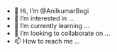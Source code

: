 - 👋 Hi, I’m @AnilkumarBogi
- 👀 I’m interested in ...
- 🌱 I’m currently learning ...
- 💞️ I’m looking to collaborate on ...
- 📫 How to reach me ...

<!---
AnilkumarBogi/AnilkumarBogi is a ✨ special ✨ repository because its `README.md` (this file) appears on your GitHub profile.
You can click the Preview link to take a look at your changes.
--->
